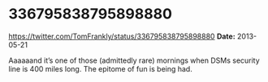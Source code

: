 # 336795838795898880
https://twitter.com/TomFrankly/status/336795838795898880
**Date:** 2013-05-21

Aaaaaand it’s one of those (admittedly rare) mornings when DSMs security line is 400 miles long. The epitome of fun is being had.
